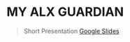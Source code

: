 # MY ALX GUARDIAN

> Short Presentation
[Google Slides](https://docs.google.com/presentation/d/1h-v19m7QvJ_GIURQd6y4_XlkOpflCoNoOP9fcdfEbbA/edit?usp=drive_link)